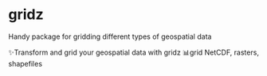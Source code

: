 # gridz
Handy package for gridding different types of geospatial data

✨Transform and grid your geospatial data with gridz
📊grid NetCDF, rasters, shapefiles
